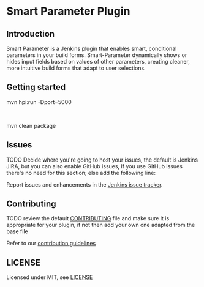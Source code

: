 # Smart Parameter Plugin

## Introduction

Smart Parameter is a Jenkins plugin that enables smart, conditional parameters in your build forms. 
Smart-Parameter dynamically shows or hides input fields based on values of other parameters, creating cleaner, 
more intuitive build forms that adapt to user selections.

## Getting started

mvn hpi:run -Dport=5000

<br />

mvn clean package

## Issues

TODO Decide where you're going to host your issues, the default is Jenkins JIRA, but you can also enable GitHub issues,
If you use GitHub issues there's no need for this section; else add the following line:

Report issues and enhancements in the [Jenkins issue tracker](https://issues.jenkins.io/).

## Contributing

TODO review the default [CONTRIBUTING](https://github.com/jenkinsci/.github/blob/master/CONTRIBUTING.md) file and make sure it is appropriate for your plugin, if not then add your own one adapted from the base file

Refer to our [contribution guidelines](https://github.com/jenkinsci/.github/blob/master/CONTRIBUTING.md)

## LICENSE

Licensed under MIT, see [LICENSE](LICENSE.md)

